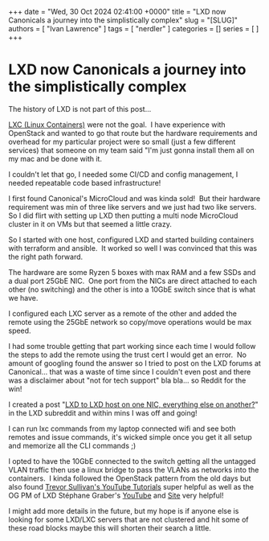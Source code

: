 +++
date = "Wed, 30 Oct 2024 02:41:00 +0000"
title = "LXD now Canonicals a journey into the simplistically complex"
slug = "[SLUG]"
authors = [ "Ivan Lawrence" ]
tags = [ "nerdler" ]
categories = []
series = [ ]
+++

# LXD now Canonicals a journey into the simplistically complex

The history of LXD is not part of this post...

[LXC (Linux Containers)](https://en.wikipedia.org/wiki/LXC) were not the goal.  I have experience with OpenStack and wanted to go that route but the hardware requirements and overhead for my particular project were so small (just a few different services) that someone on my team said "I'm just gonna install them all on my mac and be done with it.

I couldn't let that go, I needed some CI/CD and config management, I needed repeatable code based infrastructure!

I first found Canonical's MicroCloud and was kinda sold!  But their hardware requirement was min of three like servers and we just had two like servers.  So I did flirt with setting up LXD then putting a multi node MicroCloud cluster in it on VMs but that seemed a little crazy.

So I started with one host, configured LXD and started building containers with terraform and ansible.  It worked so well I was convinced that this was the right path forward.

The hardware are some Ryzen 5 boxes with max RAM and a few SSDs and a dual port 25GbE NIC.  One port from the NICs are direct attached to each other (no switching) and the other is into a 10GbE switch since that is what we have.

I configured each LXC server as a remote of the other and added the remote using the 25GbE network so copy/move operations would be max speed.

I had some trouble getting that part working since each time I would follow the steps to add the remote using the trust cert I would get an error.  No amount of googling found the answer so I tried to post on the LXD forums at Canonical... that was a waste of time since I couldn't even post and there was a disclaimer about "not for tech support" bla bla... so Reddit for the win!  

I created a post "[LXD to LXD host on one NIC, everything else on another?](https://www.reddit.com/r/LXD/comments/1gf8etq/lxd_to_lxd_host_on_one_nic_everything_else_on/)" in the LXD subreddit and within mins I was off and going!

I can run lxc commands from my laptop connected wifi and see both remotes and issue commands, it's wicked simple once you get it all setup and memorize all the CLI commands ;) 

I opted to have the 10GbE connected to the switch getting all the untagged VLAN traffic then use a linux bridge to pass the VLANs as networks into the containers.  I kinda followed the OpenStack pattern from the old days but also found [Trevor Sullivan's YouTube Tutorials](https://www.youtube.com/playlist?list=PLDbRgZ0OOEpX_uqK_hAq98ltdc4DP-D34) super helpful as well as the OG PM of LXD Stéphane Graber's [YouTube](https://www.youtube.com/watch?v=4iNpiL-lrXU) and [Site](https://stgraber.org/) very helpful!

I might add more details in the future, but my hope is if anyone else is looking for some LXD/LXC servers that are not clustered and hit some of these road blocks maybe this will shorten their search a little.